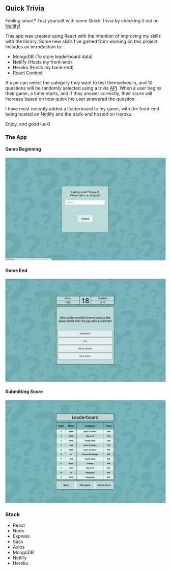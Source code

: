 ## Quick Trivia

Feeling smart? Test yourself with some Quick Trivia by checking it out on [Netlify!](https://quick-trivia-game.netlify.app/)

This app was created using React with the intention of improving my skills with the library. Some new skills I've gained from working on this project includes an introduction to:
- MongoDB (To store leaderboard data)
- Netlify (Hosts my front-end)
- Heroku (Hosts my back-end)
- React Context

A user can select the category they want to test themselves in, and 10 questions will be randomly selected using a trivia [API](https://rapidapi.com/willrfry/api/trivia8/). When a user begins their game, a timer starts, and if they answer correctly, their score will increase based on how quick the user answered the question.

I have most recently added a leaderboard to my game, with the front-end being hosted on Netlify and the back-end hosted on Heroku.

Enjoy, and good luck!

### The App

#### Game Beginning
![](./trivia1.gif)

#### Game End
![](./trivia2.gif)

#### Submitting Score
![](./trivia3.gif)

### Stack

- React
- Node
- Express
- Sass
- Axios
- MongoDB
- Netlify
- Heroku

